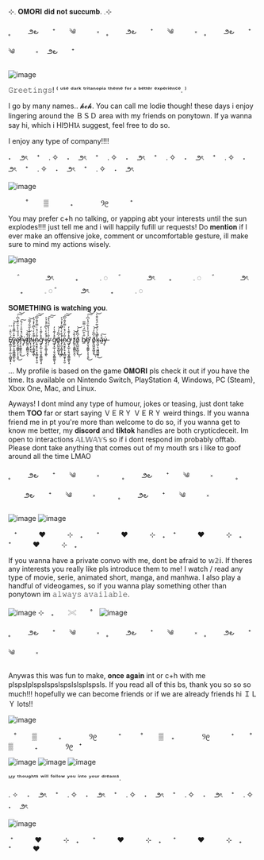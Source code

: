   ⊹𓈒 𝐎𝐌𝐎𝐑𝐈 𝐝𝐢𝐝 𝐧𝐨𝐭 𝐬𝐮𝐜𝐜𝐮𝐦𝐛. 𓈒⊹ 



˳ 　   　౨౿　　⁺　　༄　　　༝　˳ 　   　౨౿　　⁺　　༄　　　༝　˳ 　   　౨౿　　⁺　　༄　　　༝　 ౨౿　　⁺　


![image](https://github.com/user-attachments/assets/c22abc15-d5de-4d27-8527-6342b4b3184a)

𝙶𝚛𝚎𝚎𝚝𝚒𝚗𝚐𝚜! ⁽ ᵘˢᵉ ᵈᵃʳᵏ ᵗʳⁱᵗᵃⁿᵒᵖⁱᵃ ᵗʰᵉᵐᵉ ᶠᵒʳ ᵃ ᵇᵉᵗᵗᵉʳ ᵉˣᵖᵉʳⁱᵉⁿᶜᵉ. ⁾

I go by many names.. 𝓱𝓮𝓱. You can call me lodie though! these days i enjoy lingering around the ＢＳＤ area with my friends on ponytown. If ya wanna say hi, which i HI⅁H˥⅄ suggest, feel free to do so.

I enjoy any type of company!!!!

 ˖　        ౨ৎ　    ⁺　 . ✧　        ˖　        ౨ৎ　    ⁺　 . ✧　        ˖　        ౨ৎ　    ⁺　 . ✧　        ˖　        ౨ৎ　    ⁺　 . ✧　        ˖　        ౨ৎ　    ⁺　 . ✧　        ˖　        ౨ৎ　    ⁺　 . ✧　        ˖　        ౨ৎ　 
 
![image](https://github.com/user-attachments/assets/f485e254-7186-43c0-9fee-27286656f201)






 ‎ ‎ ‎ ‎ ‎ ‎ ‎ ‎ ‎ ˚　　 ▒  ‎ ‎ ‎ ‎ ‎ ‎ ‎ ‎ ‎ ‎  ₊ㅤ  ‎ ‎ ‎ ‎ ‎ ‎ ‎ ‎ ‎ ‎ Ⳋ᧙  ‎ ‎ ‎ ‎ ‎ ‎ ‎ ‎ ‎ ‎  ⁺

You may prefer c+h no talking, or yapping abt your interests until the sun explodes!!!! just tell me and i will happily fufill ur requests! Do 𝐦𝐞𝐧𝐭𝐢𝐨𝐧 if I ever make an offensive joke, comment or uncomfortable gesture, ill make sure to mind my actions wisely.


![image](https://github.com/user-attachments/assets/caa810af-10fe-4812-b973-23d609987a60)



　        ゛ ‎ ‎ ‎ ‎ ‎ ‎ ‎ ‎ ‎ ‎ ౨ৎ ‎ ‎ ‎ ‎ ‎ ‎ ‎ ‎ ‎ ‎ ₊ ‎ ‎ ‎ ‎ ‎ ‎ ‎ ‎ ‎ ‎ 𓈒 ◌ 　        ゛ ‎ ‎ ‎ ‎ ‎ ‎ ‎ ‎ ‎ ‎ ౨ৎ ‎ ‎ ‎ ‎ ‎ ‎ ‎ ‎ ‎ ‎ ₊ ‎ ‎ ‎ ‎ ‎ ‎ ‎ ‎ ‎ ‎ 𓈒 ◌ 　        ゛ ‎ ‎ ‎ ‎ ‎ ‎ ‎ ‎ ‎ ‎ ౨ৎ ‎ ‎ ‎ ‎ ‎ ‎ ‎ ‎ ‎ ‎ ₊ ‎ ‎ ‎ ‎ ‎ ‎ ‎ ‎ ‎ ‎ 𓈒 ◌              ゛ ‎ ‎ ‎ ‎ ‎ ‎ ‎ ‎ ‎ ‎ ౨ৎ ‎ ‎ ‎ ‎ ‎ ‎ ‎ ‎ ‎ ‎ ₊ ‎ ‎ ‎ ‎ ‎ ‎ ‎ ‎ ‎ ‎ 𓈒 ◌ 


𝐒𝐎𝐌𝐄𝐓𝐇𝐈𝐍𝐆 𝐢𝐬 𝐰𝐚𝐭𝐜𝐡𝐢𝐧𝐠 𝐲𝐨𝐮.


...



Ȩ̸̪̯̗̘̥̣̲̣̣͍͚͙̥̩́̀̈̆͑ṽ̵͇̟̺̣͓̰̭̲̼̻̪̩̰͒̓̿̄̾̔̊͝ͅë̸͓̮͉͈͇͍̖͎̩̞͈́́́̋̇̾͋̈́̾͆͑͘͘͜͠͝r̵̡͕͈͚͍͍̼͕̍̀̈́̽̎̍͗̍́̏̚͜͠y̶͔͗t̸̫̫̤͕̳̻̰̣̭́̌̉͝ͅḥ̸̨̧̗̮̖̽̂̓̀̍̋͋́̅̃͘͜͝i̶̡̹͈͎̳̞͙͖̾̂̀͑̀͆̑̓̽̉͐͘͘ͅǹ̷̨͍̮̥̹̘͙̗̻̬̬̜̥̮̃̒̈́̽͗̿̍̄̂̏͆͠͝ǧ̷̡̟̲̹̩̱͉̮̭͇͚̮̖̟̽̓͊̔̓̕ i̶̡̹͈͎̳̞͙͖̾̂̀͑̀͆̑̓̽̉͐͘͘ͅs̴̹̀̎̇͗̍͗̾̋̏̈͐͒̕͠͠ͅ ǧ̷̡̟̲̹̩̱͉̮̭͇͚̮̖̟̽̓͊̔̓̕ŏ̸̡̼̺̫̥̻͈̞̍͆̏̓́͜͝ͅi̶̡̹͈͎̳̞͙͖̾̂̀͑̀͆̑̓̽̉͐͘͘ͅǹ̷̨͍̮̥̹̘͙̗̻̬̬̜̥̮̃̒̈́̽͗̿̍̄̂̏͆͠͝ǧ̷̡̟̲̹̩̱͉̮̭͇͚̮̖̟̽̓͊̔̓̕ t̸̫̫̤͕̳̻̰̣̭́̌̉͝ͅŏ̸̡̼̺̫̥̻͈̞̍͆̏̓́͜͝ͅ b̸̼̋͛̑͆̈́͗̿̅ë̸͓̮͉͈͇͍̖͎̩̞͈́́́̋̇̾͋̈́̾͆͑͘͘͜͠͝ ŏ̸̡̼̺̫̥̻͈̞̍͆̏̓́͜͝ͅk̵̘̺̦͉͖̪̪͖͉͊̆̔́̈́̍̃̈́͒̂̑̀̚͜͝ǎ̴̯̀͠y̶͔͗




...


...
My profile is based on the game 𝐎𝐌𝐎𝐑𝐈 pls check it out if you have the time. Its available on Nintendo Switch, PlayStation 4, Windows, PC (Steam), Xbox One, Mac, and Linux.

Ayways! I dont mind any type of humour, jokes or teasing, just dont take them 𝐓𝐎𝐎 far or start saying ＶＥＲＹ ＶＥＲＹ weird things. If you wanna friend me in pt you're more than welcome to do so, if you wanna get to know me better, my 𝐝𝐢𝐬𝐜𝐨𝐫𝐝 and 𝐭𝐢𝐤𝐭𝐨𝐤 handles are both crypticdeceit.
Im open to interactions 𝔸𝕃𝕎𝔸𝕐𝕊 so if i dont respond im probably offtab. Please dont take anything that comes out of my mouth srs i like to goof around all the time LMAO


˳ 　   　౨౿　　⁺　　༄　　　༝　　 　˳ 　   　౨౿　　⁺　　༄　　　༝　　 　˳ 　   　౨౿　　⁺　　༄　　　༝　　 　˳ 　   　౨౿　　⁺　　༄　　　༝



![image](https://github.com/user-attachments/assets/e8a6ff5d-edd8-43a5-9193-d84c343363c3)
![image](https://github.com/user-attachments/assets/81bc98c6-2a42-41b5-95a7-02e846aa0f20)


  ‎ ‎ ‎ ⁺ ‎ ‎ ‎ ‎ ‎ ‎ ‎ ‎ ‎ ‎ ❤︎ ‎ ‎ ‎ ‎ ‎ ‎ ‎ ‎ ‎ ‎ ⊹　₊ ‎ ‎ ‎  ‎ ‎ ‎ ⁺ ‎ ‎ ‎ ‎ ‎ ‎ ‎ ‎ ‎ ‎ ❤︎ ‎ ‎ ‎ ‎ ‎ ‎ ‎ ‎ ‎ ‎ ⊹　₊ ‎ ‎ ‎  ‎ ‎ ‎ ⁺ ‎ ‎ ‎ ‎ ‎ ‎ ‎ ‎ ‎ ‎ ❤︎ ‎ ‎ ‎ ‎ ‎ ‎ ‎ ‎ ‎ ‎ ⊹　₊  ‎ ‎ ‎  ‎ ‎ ‎ ⁺ ‎ ‎ ‎ ‎ ‎ ‎ ‎ ‎ ‎ ‎ ❤︎ ‎ ‎ ‎ ‎ ‎ ‎ ‎ ‎ ‎ ‎ ⊹　₊ ‎ ‎ ‎ ‎ 
  
  If you wanna have a private convo with me, dont be afraid to 𝕨𝟚𝕚. If theres any interests you really like pls introduce them to me! I watch / read any type of movie, serie, animated short, manga, and manhwa. 
  I also play a handful of videogames, so if you wanna play something other than ponytown im 𝚊𝚕𝚠𝚊𝚢𝚜 𝚊𝚟𝚊𝚒𝚕𝚊𝚋𝚕𝚎.

 
 ![image](https://github.com/user-attachments/assets/7645db19-cc61-4610-a685-6860f99ffa70)  ⊹　₊　　𓏵　　˚　![image](https://github.com/user-attachments/assets/82931211-1048-40a8-8163-ecffbfbd895b)

˳ 　   　౨౿　　⁺　　༄　　　༝　˳ 　   　౨౿　　⁺　　༄　　　༝　˳ 　   　౨౿　　⁺　　༄　　　༝　

Anywas this was fun to make, 𝐨𝐧𝐜𝐞 𝐚𝐠𝐚𝐢𝐧 int or c+h with me plspslplspslspslspslslsplspsls. If you read all of this bs, thank you so so so much!!! hopefully we can become friends or if we are already friends hi ＩＬＹ lots!!


![image](https://github.com/user-attachments/assets/69756b50-74ef-4e37-a5f0-837ee745d375)

 ‎ ‎ ‎ ˚　　 ▒  ‎ ‎ ‎ ‎ ‎ ‎ ‎ ‎ ‎ ‎  ₊ㅤ  ‎ ‎ ‎ ‎ ‎ ‎ ‎ ‎ ‎ ‎ Ⳋ᧙  ‎ ‎ ‎ ‎ ‎ ‎ ‎ ‎ ‎ ‎  ⁺ ‎ ‎ ‎ ‎ ‎ ‎ ‎ ‎ ‎ ˚　　 ▒  ‎ ‎ ‎ ‎ ‎ ‎ ‎ ‎ ‎ ‎  ₊ㅤ  ‎ ‎ ‎ ‎ ‎ ‎ ‎ ‎ ‎ ‎ Ⳋ᧙  ‎ ‎ ‎ ‎ ‎ ‎ ‎ ‎ ‎ ‎  ⁺ ‎ ‎ ‎ ‎ ‎ ‎ ‎ ˚　　 ▒  ‎ ‎ ‎ ‎ ‎ ‎ ‎ ‎ ‎ ‎  ₊ㅤ  ‎ ‎ ‎ ‎ ‎ ‎ ‎ ‎ ‎ ‎ Ⳋ᧙  ‎ ‎ ‎ ‎ ‎ ‎ ‎ ‎ ‎ ‎  ⁺


![image](https://github.com/user-attachments/assets/cf022d7b-6118-427b-a080-915a601494fd)
![image](https://github.com/user-attachments/assets/1013dae9-25c7-44e4-bd1a-f22db8bbf57d)
![image](https://github.com/user-attachments/assets/04e4ceb9-b13d-4773-9e05-bd688d278f86)





ᴹʸ ᵗʰᵒᵘᵍʰᵗˢ ʷⁱˡˡ ᶠᵒˡˡᵒʷ ʸᵒᵘ ⁱⁿᵗᵒ ʸᵒᵘʳ ᵈʳᵉᵃᵐˢ.


 . ✧　        ˖　        ౨ৎ　    ⁺　 . ✧　        ˖　        ౨ৎ　    ⁺　 . ✧　        ˖　        ౨ৎ　    ⁺　 . ✧　        ˖　        ౨ৎ　    ⁺　 . ✧　        ˖　        ౨ৎ　
 
![image](https://github.com/user-attachments/assets/48da2477-dabd-4ad7-a8b9-2ec6dd1af708)

 ‎ ⁺ ‎ ‎ ‎ ‎ ‎ ‎ ‎ ‎ ‎ ‎ ❤︎ ‎ ‎ ‎ ‎ ‎ ‎ ‎ ‎ ‎ ‎ ⊹　₊ ‎ ‎ ‎  ‎ ‎ ‎ ⁺ ‎ ‎ ‎ ‎ ‎ ‎ ‎ ‎ ‎ ‎ ❤︎ ‎ ‎ ‎ ‎ ‎ ‎ ‎ ‎ ‎ ‎ ⊹　₊ ‎ ‎ ‎  ‎ ‎ ‎ ⁺ ‎ ‎ ‎ ‎ ‎ ‎ ‎ ‎ ‎ ‎ ❤︎ ‎ ‎ ‎ ‎ ‎ ‎ ‎ ‎ ‎ ‎ ⊹　₊  ‎ ‎ ‎  ‎ ‎ ‎ ⁺ ‎ ‎ ‎ ‎ ‎ ‎ ‎ ‎ ‎ ‎ ❤︎ ‎ ‎ ‎ ‎
